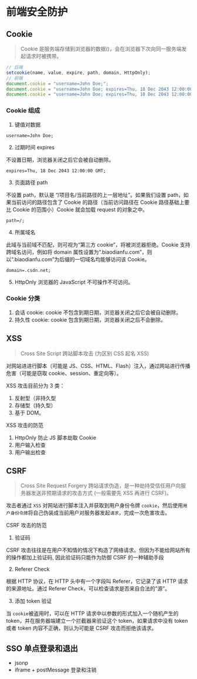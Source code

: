 # 前端安全防护

## Cookie

> Cookie 是服务端存储到浏览器的数据()，会在浏览器下次向同一服务端发起请求时被携带。

```js
// 后端
setcookie(name, value, expire, path, domain, HttpOnly);
// 前端
document.cookie = "username=John Doe;";
document.cookie = "username=John Doe; expires=Thu, 18 Dec 2043 12:00:00 GMT;";
document.cookie = "username=John Doe; expires=Thu, 18 Dec 2043 12:00:00 GMT; path=/";
```

### Cookie 组成

1. 键值对数据

```
username=John Doe;
```

2. 过期时间 expires

不设置日期，浏览器关闭之后它会被自动删除。

```
expires=Thu, 18 Dec 2043 12:00:00 GMT;
```

3. 页面路径 path

不设置 path，默认是 “/项目名/当前路径的上一层地址”。如果我们设置 path，如果当前访问的路径包含了 Cookie 的路径（当前访问路径在 Cookie 路径基础上要比 Cookie 的范围小）Cookie 就会加载 request 的对象之中。

```
path=/;
```

4. 所属域名

此域与当前域不匹配，则可视为“第三方 cookie”，将被浏览器拒绝。Cookie 支持跨域名访问，例如将 domain 属性设置为“.biaodianfu.com”，则以“.biaodianfu.com”为后缀的一切域名均能够访问该 Cookie。

```
domain=.csdn.net;
```

5. HttpOnly
   浏览器的 JavaScript 不可操作不可访问。

### Cookie 分类

1. 会话 cookie: cookie 不包含到期日期，浏览器关闭之后它会被自动删除。
2. 持久性 cookie: cookie 包含到期日期，浏览器关闭之后不会删除。

## XSS

> Cross Site Script 跨站脚本攻击 (为区别 CSS 起名 XSS)

对网站进进行脚本（可能是 JS、CSS、HTML、Flash）注入，通过网站进行传播危害（可能是窃取 cookie、session、重定向等）。

XSS 攻击目前分为 3 类：

1. 反射型（非持久型
2. 存储型（持久型）
3. 基于 DOM。

XSS 攻击的防范

1. HttpOnly 防止 JS 脚本劫取 Cookie
2. 用户输入检查
3. 用户输出检查

## CSRF

> Cross Site Request Forgery 跨站请求伪造，是一种劫持受信任用户向服务器发送非预期请求的攻击方式 (一般需要先 XSS 再进行 CSRF)。

攻击者通过 `XSS` 对网站进行脚本注入并获取到用户身份令牌 `cookie`，然后使用`用户身份令牌`将自己伪装成当前用户对服务器发起`请求`，完成一次危害攻击。

CSRF 攻击的防范

1. 验证码

CSRF 攻击往往是在用户不知情的情况下构造了网络请求。但因为不能给网站所有的操作都加上验证码, 因此验证码只能作为防御 CSRF 的一种辅助手段

2. Referer Check

根据 HTTP 协议，在 HTTP 头中有一个字段叫 Referer，它记录了该 HTTP 请求的来源地址。通过 Referer Check，可以检查请求是否来自合法的”源”。

3. 添加 token 验证

当 `cookie`被盗用时，可以在 HTTP 请求中以参数的形式加入一个随机产生的 token，并在服务器端建立一个拦截器来验证这个 token，如果请求中没有 token 或者 token 内容不正确，则认为可能是 CSRF 攻击而拒绝该请求。

## SSO 单点登录和退出

-   jsonp
-   iframe + postMessage 登录和注销
